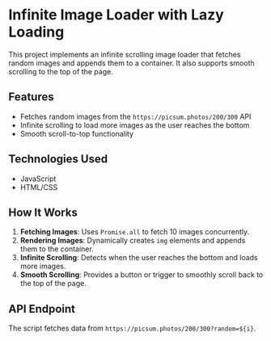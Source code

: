 # Infinite Image Loader with Lazy Loading

This project implements an infinite scrolling image loader that fetches random images and appends them to a container. It also supports smooth scrolling to the top of the page.

## Features
- Fetches random images from the `https://picsum.photos/200/300` API
- Infinite scrolling to load more images as the user reaches the bottom
- Smooth scroll-to-top functionality

## Technologies Used
- JavaScript
- HTML/CSS

## How It Works
1. **Fetching Images**: Uses `Promise.all` to fetch 10 images concurrently.
2. **Rendering Images**: Dynamically creates `img` elements and appends them to the container.
3. **Infinite Scrolling**: Detects when the user reaches the bottom and loads more images.
4. **Smooth Scrolling**: Provides a button or trigger to smoothly scroll back to the top of the page.

## API Endpoint
The script fetches data from `https://picsum.photos/200/300?random=${i}`.



